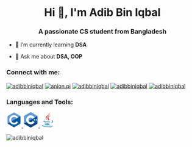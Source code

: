 <h1 align="center">Hi 👋, I'm Adib Bin Iqbal</h1>
<h3 align="center">A passionate CS student from Bangladesh</h3>

- 🌱 I’m currently learning **DSA**

- 💬 Ask me about **DSA, OOP**

<h3 align="left">Connect with me:</h3>
<p align="left">
<a href="https://linkedin.com/in/adibbiniqbal" target="blank"><img align="center" src="https://raw.githubusercontent.com/rahuldkjain/github-profile-readme-generator/master/src/images/icons/Social/linked-in-alt.svg" alt="adibbiniqbal" height="30" width="40" /></a>
<a href="https://fb.com/anion.pi" target="blank"><img align="center" src="https://raw.githubusercontent.com/rahuldkjain/github-profile-readme-generator/master/src/images/icons/Social/facebook.svg" alt="anion.pi" height="30" width="40" /></a>
<a href="https://www.youtube.com/c/adibbiniqbal" target="blank"><img align="center" src="https://raw.githubusercontent.com/rahuldkjain/github-profile-readme-generator/master/src/images/icons/Social/youtube.svg" alt="adibbiniqbal" height="30" width="40" /></a>
<a href="https://codeforces.com/profile/adibbiniqbal" target="blank"><img align="center" src="https://raw.githubusercontent.com/rahuldkjain/github-profile-readme-generator/master/src/images/icons/Social/codeforces.svg" alt="adibbiniqbal" height="30" width="40" /></a>
<a href="https://www.leetcode.com/adibbiniqbal" target="blank"><img align="center" src="https://raw.githubusercontent.com/rahuldkjain/github-profile-readme-generator/master/src/images/icons/Social/leet-code.svg" alt="adibbiniqbal" height="30" width="40" /></a>
</p>

<h3 align="left">Languages and Tools:</h3>
<p align="left"> <a href="https://www.cprogramming.com/" target="_blank" rel="noreferrer"> <img src="https://raw.githubusercontent.com/devicons/devicon/master/icons/c/c-original.svg" alt="c" width="40" height="40"/> </a> <a href="https://www.w3schools.com/cpp/" target="_blank" rel="noreferrer"> <img src="https://raw.githubusercontent.com/devicons/devicon/master/icons/cplusplus/cplusplus-original.svg" alt="cplusplus" width="40" height="40"/> </a> <a href="https://www.java.com" target="_blank" rel="noreferrer"> <img src="https://raw.githubusercontent.com/devicons/devicon/master/icons/java/java-original.svg" alt="java" width="40" height="40"/> </a> </p>

<p><img align="center" src="https://github-readme-stats.vercel.app/api/top-langs?username=adibbiniqbal&show_icons=true&locale=en&layout=compact" alt="adibbiniqbal" /></p>

